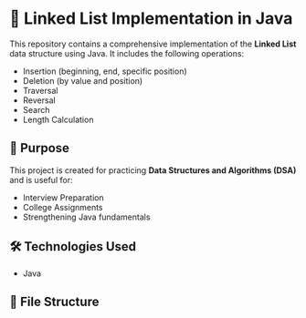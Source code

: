# 🔗 Linked List Implementation in Java

This repository contains a comprehensive implementation of the **Linked List** data structure using Java. It includes the following operations:

- Insertion (beginning, end, specific position)
- Deletion (by value and position)
- Traversal
- Reversal
- Search
- Length Calculation

## 🧠 Purpose

This project is created for practicing **Data Structures and Algorithms (DSA)** and is useful for:

- Interview Preparation
- College Assignments
- Strengthening Java fundamentals

## 🛠️ Technologies Used

- Java

## 📂 File Structure

